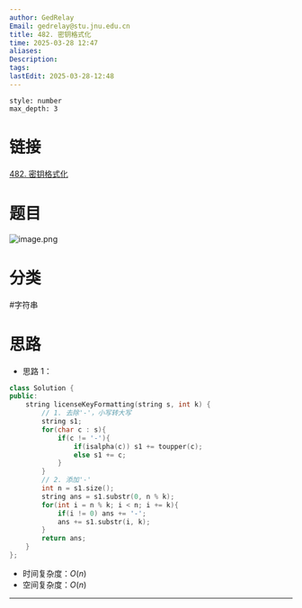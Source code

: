 ```yaml
---
author: GedRelay
Email: gedrelay@stu.jnu.edu.cn
title: 482. 密钥格式化
time: 2025-03-28 12:47
aliases: 
Description: 
tags: 
lastEdit: 2025-03-28-12:48
---
```


```toc
style: number
max_depth: 3
```

# 链接
[482. 密钥格式化](https://leetcode.cn/problems/license-key-formatting/) 

# 题目
![image.png](https://ged-pic-bed.oss-cn-guangzhou.aliyuncs.com/img/202503281247629.png)


# 分类
#字符串 

# 思路
- 思路 1：


```cpp
class Solution {
public:
    string licenseKeyFormatting(string s, int k) {
        // 1. 去除'-'，小写转大写
        string s1;
        for(char c : s){
            if(c != '-'){
                if(isalpha(c)) s1 += toupper(c);
                else s1 += c;
            }
        }
        // 2. 添加'-'
        int n = s1.size();
        string ans = s1.substr(0, n % k);
        for(int i = n % k; i < n; i += k){
            if(i != 0) ans += '-';
            ans += s1.substr(i, k);
        }
        return ans;
    }
};
```


- 时间复杂度：${O\left( n \right)  }$ 
- 空间复杂度：${O\left( n \right)  }$ 


---

